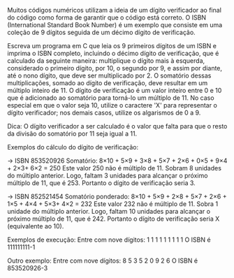 Muitos códigos numéricos utilizam a ideia de um dígito verificador ao final do código como forma de garantir que o código está correto. O ISBN (International Standard Book Number) é um exemplo que consiste em uma coleção de 9 dígitos seguida de um décimo dígito de verificação.

Escreva um programa em C que leia os 9 primeiros dígitos de um ISBN e imprima o ISBN completo, incluindo o décimo dígito de verificação, que é calculado da seguinte maneira: multiplique o dígito mais à esquerda, considerado o primeiro dígito, por 10, o segundo por 9, e assim por diante, até o nono dígito, que deve ser multiplicado por 2. O somatório dessas multiplicações, somado ao dígito de verificação, deve resultar em um múltiplo inteiro de 11. O dígito de verificação é um valor inteiro entre 0 e 10 que é adicionado ao somatório para torná-lo um múltiplo de 11. No caso especial em que o valor seja 10, utilize o caractere 'X' para representar o dígito verificador; nos demais casos, utilize os algarismos de 0 a 9.

Dica: O dígito verificador a ser calculado é o valor que falta para que o resto da divisão do somatório por 11 seja igual a 11.

Exemplos do cálculo do dígito de verificação:

-> ISBN 853520926
Somatório: 8×10 + 5×9 + 3×8 + 5×7 + 2×6 + 0×5 + 9×4 + 2×3+ 6×2 = 250
Este valor 250 não é múltiplo de 11. Sobram 8 unidades do múltiplo anterior. Logo, faltam 3 unidades para alcançar o próximo múltiplo de 11, que é 253. Portanto o dígito de verificação seria 3.

-> ISBN 852521454
Somatório ponderado: 8×10 + 5×9 + 2×8 + 5×7 + 2×6 + 1×5 + 4×4 + 5×3+ 4×2 = 232
Este valor 232 não é múltiplo de 11. Sobra 1 unidade do múltiplo anterior. Logo, faltam 10 unidades para alcançar o próximo múltiplo de 11, que é 242. Portanto o dígito de verificação seria X (equivalente ao 10).


Exemplos de execução:
Entre com nove dígitos:
1
1
1
1
1
1
1
1
1
O ISBN é 111111111-1

Outro exemplo:
Entre com nove dígitos:
8
5
3
5
2
0
9
2
6
O ISBN é 853520926-3
